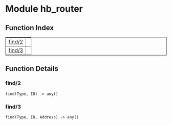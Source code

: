 

# Module hb_router #

<a name="index"></a>

## Function Index ##


<table width="100%" border="1" cellspacing="0" cellpadding="2" summary="function index"><tr><td valign="top"><a href="#find-2">find/2</a></td><td></td></tr><tr><td valign="top"><a href="#find-3">find/3</a></td><td></td></tr></table>


<a name="functions"></a>

## Function Details ##

<a name="find-2"></a>

### find/2 ###

`find(Type, ID) -> any()`

<a name="find-3"></a>

### find/3 ###

`find(Type, ID, Address) -> any()`

